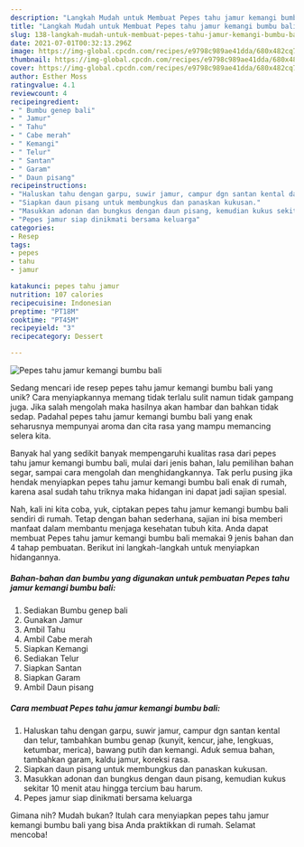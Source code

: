 ```yaml
---
description: "Langkah Mudah untuk Membuat Pepes tahu jamur kemangi bumbu bali Anti Gagal"
title: "Langkah Mudah untuk Membuat Pepes tahu jamur kemangi bumbu bali Anti Gagal"
slug: 138-langkah-mudah-untuk-membuat-pepes-tahu-jamur-kemangi-bumbu-bali-anti-gagal
date: 2021-07-01T00:32:13.296Z
image: https://img-global.cpcdn.com/recipes/e9798c989ae41dda/680x482cq70/pepes-tahu-jamur-kemangi-bumbu-bali-foto-resep-utama.jpg
thumbnail: https://img-global.cpcdn.com/recipes/e9798c989ae41dda/680x482cq70/pepes-tahu-jamur-kemangi-bumbu-bali-foto-resep-utama.jpg
cover: https://img-global.cpcdn.com/recipes/e9798c989ae41dda/680x482cq70/pepes-tahu-jamur-kemangi-bumbu-bali-foto-resep-utama.jpg
author: Esther Moss
ratingvalue: 4.1
reviewcount: 4
recipeingredient:
- " Bumbu genep bali"
- " Jamur"
- " Tahu"
- " Cabe merah"
- " Kemangi"
- " Telur"
- " Santan"
- " Garam"
- " Daun pisang"
recipeinstructions:
- "Haluskan tahu dengan garpu, suwir jamur, campur dgn santan kental dan telur, tambahkan bumbu genap (kunyit, kencur, jahe, lengkuas, ketumbar, merica), bawang putih dan kemangi. Aduk semua bahan, tambahkan garam, kaldu jamur, koreksi rasa."
- "Siapkan daun pisang untuk membungkus dan panaskan kukusan."
- "Masukkan adonan dan bungkus dengan daun pisang, kemudian kukus sekitar 10 menit atau hingga tercium bau harum."
- "Pepes jamur siap dinikmati bersama keluarga"
categories:
- Resep
tags:
- pepes
- tahu
- jamur

katakunci: pepes tahu jamur 
nutrition: 107 calories
recipecuisine: Indonesian
preptime: "PT18M"
cooktime: "PT45M"
recipeyield: "3"
recipecategory: Dessert

---
```



![Pepes tahu jamur kemangi bumbu bali](https://img-global.cpcdn.com/recipes/e9798c989ae41dda/680x482cq70/pepes-tahu-jamur-kemangi-bumbu-bali-foto-resep-utama.jpg)

Sedang mencari ide resep pepes tahu jamur kemangi bumbu bali yang unik? Cara menyiapkannya memang tidak terlalu sulit namun tidak gampang juga. Jika salah mengolah maka hasilnya akan hambar dan bahkan tidak sedap. Padahal pepes tahu jamur kemangi bumbu bali yang enak seharusnya mempunyai aroma dan cita rasa yang mampu memancing selera kita.

Banyak hal yang sedikit banyak mempengaruhi kualitas rasa dari pepes tahu jamur kemangi bumbu bali, mulai dari jenis bahan, lalu pemilihan bahan segar, sampai cara mengolah dan menghidangkannya. Tak perlu pusing jika hendak menyiapkan pepes tahu jamur kemangi bumbu bali enak di rumah, karena asal sudah tahu triknya maka hidangan ini dapat jadi sajian spesial.




Nah, kali ini kita coba, yuk, ciptakan pepes tahu jamur kemangi bumbu bali sendiri di rumah. Tetap dengan bahan sederhana, sajian ini bisa memberi manfaat dalam membantu menjaga kesehatan tubuh kita. Anda dapat membuat Pepes tahu jamur kemangi bumbu bali memakai 9 jenis bahan dan 4 tahap pembuatan. Berikut ini langkah-langkah untuk menyiapkan hidangannya.

<!--inarticleads1-->

##### Bahan-bahan dan bumbu yang digunakan untuk pembuatan Pepes tahu jamur kemangi bumbu bali:

1. Sediakan  Bumbu genep bali
1. Gunakan  Jamur
1. Ambil  Tahu
1. Ambil  Cabe merah
1. Siapkan  Kemangi
1. Sediakan  Telur
1. Siapkan  Santan
1. Siapkan  Garam
1. Ambil  Daun pisang




<!--inarticleads2-->

##### Cara membuat Pepes tahu jamur kemangi bumbu bali:

1. Haluskan tahu dengan garpu, suwir jamur, campur dgn santan kental dan telur, tambahkan bumbu genap (kunyit, kencur, jahe, lengkuas, ketumbar, merica), bawang putih dan kemangi. Aduk semua bahan, tambahkan garam, kaldu jamur, koreksi rasa.
1. Siapkan daun pisang untuk membungkus dan panaskan kukusan.
1. Masukkan adonan dan bungkus dengan daun pisang, kemudian kukus sekitar 10 menit atau hingga tercium bau harum.
1. Pepes jamur siap dinikmati bersama keluarga




Gimana nih? Mudah bukan? Itulah cara menyiapkan pepes tahu jamur kemangi bumbu bali yang bisa Anda praktikkan di rumah. Selamat mencoba!
